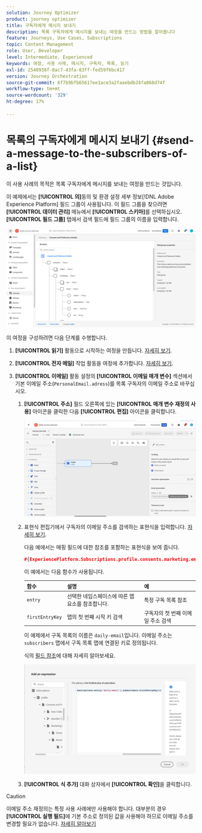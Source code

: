 ```yaml
---
solution: Journey Optimizer
product: journey optimizer
title: 구독자에게 메시지 보내기
description: 목록 구독자에게 메시지를 보내는 여정을 만드는 방법을 알아봅니다
feature: Journeys, Use Cases, Subscriptions
topic: Content Management
role: User, Developer
level: Intermediate, Experienced
keywords: 여정, 사용 사례, 메시지, 구독자, 목록, 읽기
exl-id: 2540938f-8ac7-43fa-83ff-fed59f6bc417
version: Journey Orchestration
source-git-commit: 6f7b9bfb65617ee1ace3a2faaebdb24fa068d74f
workflow-type: tm+mt
source-wordcount: '329'
ht-degree: 17%

---
```


# 목록의 구독자에게 메시지 보내기 {#send-a-message-to-the-subscribers-of-a-list}

이 사용 사례의 목적은 목록 구독자에게 메시지를 보내는 여정을 만드는 것입니다.

이 예제에서는 **[!UICONTROL 의]**&#x200B;동의 및 환경 설정 세부 정보[!DNL Adobe Experience Platform] 필드 그룹이 사용됩니다. 이 필드 그룹을 찾으려면 **[!UICONTROL 데이터 관리]** 메뉴에서 **[!UICONTROL 스키마]**&#x200B;를 선택하십시오. **[!UICONTROL 필드 그룹]** 탭에서 검색 필드에 필드 그룹의 이름을 입력합니다.

![이 필드 그룹에 구독 요소가 포함되어 있습니다](assets/consent-and-preference-details-field-group.png)

이 여정을 구성하려면 다음 단계를 수행합니다.

1. **[!UICONTROL 읽기]** 활동으로 시작하는 여정을 만듭니다. [자세히 보기](journey-gs.md).
1. **[!UICONTROL 전자 메일]** 작업 활동을 여정에 추가합니다. [자세히 보기](journeys-message.md).
1. **[!UICONTROL 이메일]** 활동 설정의 **[!UICONTROL 이메일 매개 변수]** 섹션에서 기본 이메일 주소(`PersonalEmail.adress`)를 목록 구독자의 이메일 주소로 바꾸십시오.

   1. **[!UICONTROL 주소]** 필드 오른쪽에 있는 **[!UICONTROL 매개 변수 재정의 사용]** 아이콘을 클릭한 다음 **[!UICONTROL 편집]** 아이콘을 클릭합니다.

      ![](assets/message-to-subscribers-uc-1.png)

   1. 표현식 편집기에서 구독자의 이메일 주소를 검색하는 표현식을 입력합니다. [자세히 보기](expression/expressionadvanced.md).

      다음 예에서는 매핑 필드에 대한 참조를 포함하는 표현식을 보여 줍니다.

      ```json
      #{ExperiencePlatform.Subscriptions.profile.consents.marketing.email.subscriptions.entry('daily-email').subscribers.firstEntryKey()}
      ```

      이 예에서는 다음 함수가 사용됩니다.

      | 함수 | 설명 | 예 |
      | --- | --- | --- |
      | `entry` | 선택한 네임스페이스에 따른 맵 요소를 참조합니다. | 특정 구독 목록 참조 |
      | `firstEntryKey` | 맵의 첫 번째 시작 키 검색 | 구독자의 첫 번째 이메일 주소 검색 |

      이 예제에서 구독 목록의 이름은 `daily-email`입니다. 이메일 주소는 `subscribers` 맵에서 구독 목록 맵에 연결된 키로 정의됩니다.

      식의 [필드 참조](expression/field-references.md)에 대해 자세히 알아보세요.

      ![](assets/message-to-subscribers-uc-2.png)

   1. **[!UICONTROL 식 추가]** 대화 상자에서 **[!UICONTROL 확인]**&#x200B;을 클릭합니다.

>[!CAUTION]
>
>이메일 주소 재정의는 특정 사용 사례에만 사용해야 합니다. 대부분의 경우 **[!UICONTROL 실행 필드]**&#x200B;에 기본 주소로 정의된 값을 사용해야 하므로 이메일 주소를 변경할 필요가 없습니다. [자세히 알아보기](../configuration/primary-email-addresses.md)
